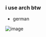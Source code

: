### i use arch btw 
- german

![image](https://github.com/JusPLP/JusPLP/assets/106280544/dcd998a0-d5e2-47a0-b32b-c6f221d86d0f)
